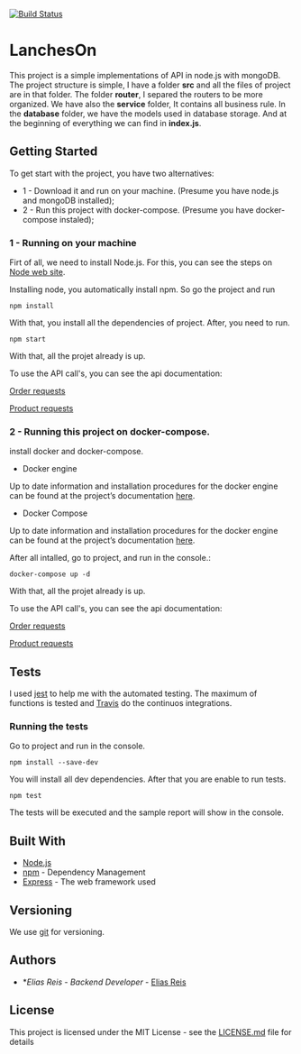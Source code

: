 [![Build Status](https://travis-ci.org/eliasreis54/lancheson.svg?branch=master)](https://travis-ci.org/eliasreis54/lancheson)

# LanchesOn

This project is a simple implementations of API in node.js with mongoDB.
The project structure is simple, I have a folder **src** and all the files of project are in that folder.
The folder **router**, I separed the routers to be more organized. We have also the **service** folder, It contains all business rule.
In the **database** folder, we have the models used in database storage.
And at the beginning of everything we can find in **index.js**.

## Getting Started

To get start with the project, you have two alternatives:
* 1 - Download it and run on your machine. (Presume you have node.js and mongoDB installed);
* 2 - Run this project with docker-compose. (Presume you have docker-compose instaled);

### 1 - Running on your machine

Firt of all, we need to install Node.js. For this, you can see the steps on [Node web site](https://nodejs.org/en/).

Installing node, you automatically install npm. So go the project and run

```
npm install
```

With that, you install all the dependencies of project. After, you need to run.

```
npm start
```

With that, all the projet already is up.

To use the API call's, you can see the api documentation:

[Order requests](https://documenter.getpostman.com/view/3534154/RzfdrBJ9)

[Product requests](https://documenter.getpostman.com/view/3534154/RzfdrBDm)



### 2 - Running this project on docker-compose.

install docker and docker-compose.
* Docker engine

Up to date information and installation procedures for the docker engine can be found at the project’s documentation [here](https://docs.docker.com/install/).

* Docker Compose

Up to date information and installation procedures for the docker engine can be found at the project’s documentation [here](https://docs.docker.com/compose/install/).

After all intalled, go to project, and run in the console.:
```
docker-compose up -d
```

With that, all the projet already is up.

To use the API call's, you can see the api documentation:

[Order requests](https://documenter.getpostman.com/view/3534154/RzfdrBJ9)

[Product requests](https://documenter.getpostman.com/view/3534154/RzfdrBDm)


## Tests

I used [jest](https://jestjs.io/) to help me with the automated testing. The maximum of functions is tested and [Travis](https://travis-ci.org/) do the continuos integrations.

### Running the tests

Go to project and run in the console.

```
npm install --save-dev
```
You will install all dev dependencies. After that you are enable to run tests.
```
npm test
```

The tests will be executed and the sample report will show in the console.


## Built With

* [Node.js](https://nodejs.org/en/)
* [npm](https://www.npmjs.com/) - Dependency Management
* [Express](https://expressjs.com/) - The web framework used


## Versioning

We use [git](https://git-scm.com/) for versioning.

## Authors

* **Elias Reis* - *Backend Developer* - [Elias Reis](https://github.com/eliasreis54)

## License

This project is licensed under the MIT License - see the [LICENSE.md](LICENSE.md) file for details
